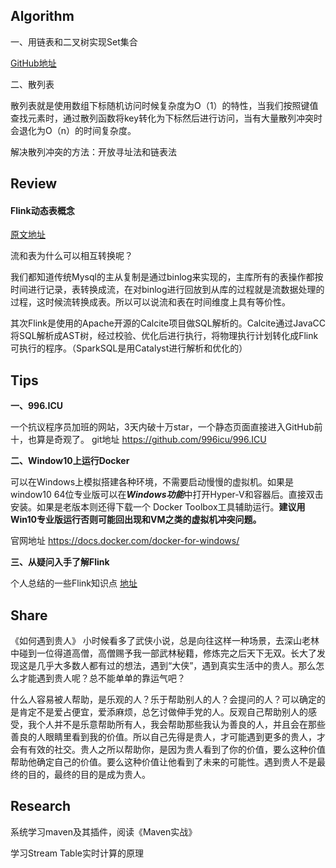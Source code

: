 ## Algorithm

一、用链表和二叉树实现Set集合

[GitHub地址](https://github.com/Domn93/ARTS/tree/master/src/main/java/algorithm/play/structures/set)

二、散列表

散列表就是使用数组下标随机访问时候复杂度为O（1）的特性，当我们按照键值查找元素时，通过散列函数将key转化为下标然后进行访问，当有大量散列冲突时会退化为O（n）的时间复杂度。

解决散列冲突的方法：开放寻址法和链表法

## Review

####  Flink动态表概念

[原文地址](https://ci.apache.org/projects/flink/flink-docs-release-1.7/dev/table/streaming/dynamic_tables.html)

流和表为什么可以相互转换呢？

我们都知道传统Mysql的主从复制是通过binlog来实现的，主库所有的表操作都按时间进行记录，表转换成流，在对binlog进行回放到从库的过程就是流数据处理的过程，这时候流转换成表。所以可以说流和表在时间维度上具有等价性。

其次Flink是使用的Apache开源的Calcite项目做SQL解析的。Calcite通过JavaCC将SQL解析成AST树，经过校验、优化后进行执行，将物理执行计划转化成Flink可执行的程序。（SparkSQL是用Catalyst进行解析和优化的）

## Tips

**一、996.ICU**

一个抗议程序员加班的网站，3天内破十万star，一个静态页面直接进入GitHub前十，也算是奇观了。
git地址 https://github.com/996icu/996.ICU

**二、Window10上运行Docker**

可以在Windows上模拟搭建各种环境，不需要启动慢慢的虚拟机。如果是window10 64位专业版可以在***Windows功能***中打开Hyper-V和容器后。直接双击安装。如果是老版本则还得下载一个 Docker Toolbox工具辅助运行。**建议用Win10专业版运行否则可能回出现和VM之类的虚拟机冲突问题。**

官网地址 https://docs.docker.com/docker-for-windows/

**三、从疑问入手了解Flink**

个人总结的一些Flink知识点 [地址](https://www.jianshu.com/p/bfbae0b5032c)

## Share

《如何遇到贵人》
小时候看多了武侠小说，总是向往这样一种场景，去深山老林中碰到一位得道高僧，高僧赐予我一部武林秘籍，修炼完之后天下无双。长大了发现这是几乎大多数人都有过的想法，遇到“大侠”，遇到真实生活中的贵人。那么怎么才能遇到贵人呢？总不能单单的靠运气吧？

什么人容易被人帮助，是乐观的人？乐于帮助别人的人？会提问的人？可以确定的是肯定不是爱占便宜，爱添麻烦，总乞讨做伸手党的人。反观自己帮助别人的感受，我个人并不是乐意帮助所有人，我会帮助那些我认为善良的人，并且会在那些善良的人眼睛里看到我的价值。所以自己先得是贵人，才可能遇到更多的贵人，才会有有效的社交。贵人之所以帮助你，是因为贵人看到了你的价值，要么这种价值帮助他确定自己的价值。要么这种价值让他看到了未来的可能性。遇到贵人不是最终的目的，最终的目的是成为贵人。



## Research
系统学习maven及其插件，阅读《Maven实战》

学习Stream Table实时计算的原理
